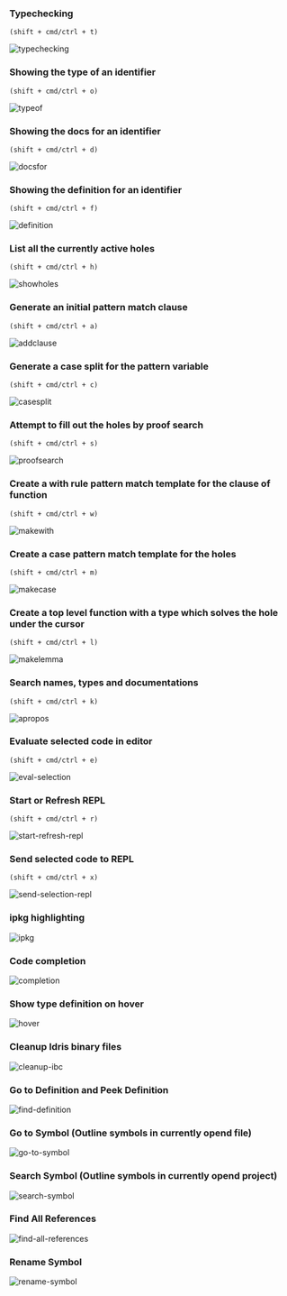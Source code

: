 ### Typechecking

`(shift + cmd/ctrl + t)`

![typechecking](./images/screenshots/typechecking.gif)

### Showing the type of an identifier

`(shift + cmd/ctrl + o)`

![typeof](./images/screenshots/typeof.gif)

### Showing the docs for an identifier

`(shift + cmd/ctrl + d)`

![docsfor](./images/screenshots/docsfor.gif)

### Showing the definition for an identifier 

`(shift + cmd/ctrl + f)`

![definition](./images/screenshots/definition.gif)

### List all the currently active holes

`(shift + cmd/ctrl + h)`

![showholes](./images/screenshots/showholes.gif)

### Generate an initial pattern match clause

`(shift + cmd/ctrl + a)`

![addclause](./images/screenshots/addclause.gif)

### Generate a case split for the pattern variable

`(shift + cmd/ctrl + c)`

![casesplit](./images/screenshots/casesplit.gif)

### Attempt to fill out the holes by proof search

`(shift + cmd/ctrl + s)`

![proofsearch](./images/screenshots/proofsearch.gif)

### Create a with rule pattern match template for the clause of function

`(shift + cmd/ctrl + w)`

![makewith](./images/screenshots/makewith.gif)

### Create a case pattern match template for the holes

`(shift + cmd/ctrl + m)`

![makecase](./images/screenshots/makecase.gif)

### Create a top level function with a type which solves the hole under the cursor

`(shift + cmd/ctrl + l)`

![makelemma](./images/screenshots/makelemma.gif)

### Search names, types and documentations

`(shift + cmd/ctrl + k)`

![apropos](./images/screenshots/apropos.gif)

### Evaluate selected code in editor

`(shift + cmd/ctrl + e)`

![eval-selection](./images/screenshots/eval-selection.gif)

### Start or Refresh REPL

`(shift + cmd/ctrl + r)`

![start-refresh-repl](./images/screenshots/start-refresh-repl.gif)

### Send selected code to REPL

`(shift + cmd/ctrl + x)`

![send-selection-repl](./images/screenshots/send-selection-repl.gif)

### ipkg highlighting

![ipkg](./images/screenshots/ipkg-highlight.png)

### Code completion

![completion](./images/screenshots/completion.gif)

### Show type definition on hover

![hover](./images/screenshots/hover.gif)

### Cleanup Idris binary files

![cleanup-ibc](./images/screenshots/cleanup-ibc.gif)

### Go to Definition and Peek Definition

![find-definition](./images/screenshots/find-definition.gif)

### Go to Symbol (Outline symbols in currently opend file)

![go-to-symbol](./images/screenshots/go-to-symbol.gif)

### Search Symbol (Outline symbols in currently opend project)

![search-symbol](./images/screenshots/search-symbol.gif)

### Find All References

![find-all-references](./images/screenshots/reference.gif)

### Rename Symbol

![rename-symbol](./images/screenshots/rename.gif)